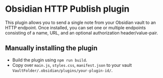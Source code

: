 # Obsidian HTTP Publish plugin

This plugin allows you to send a single note from your Obsidian vault to an HTTP endpoint.
Once installed, you can set one or multiple endpoints consisting of a name, URL, and an optional authorization header/value-pair.

## Manually installing the plugin

- Build the plugin using `npm run build`.
- Copy over `main.js`, `styles.css`, `manifest.json` to your vault `VaultFolder/.obsidian/plugins/your-plugin-id/`.

